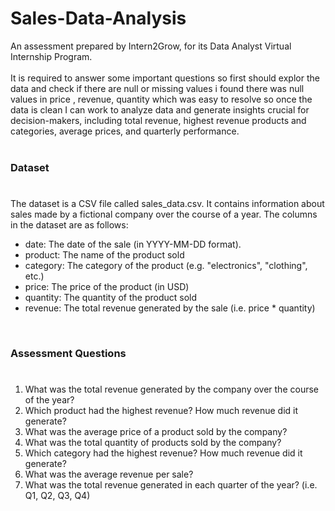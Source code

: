 # Sales-Data-Analysis
An assessment prepared by Intern2Grow, for its Data Analyst Virtual Internship Program.</br>
</br>
It is required to answer some important questions so first should explor the data and check if there are null or missing values i found there was null values in price , revenue, quantity which was easy to resolve so once the data is clean I can work to 
analyze data and generate insights crucial for decision-makers, including total revenue, highest revenue products and categories, average prices, and quarterly performance.</br>
</br>
### Dataset</br>
#
The dataset is a CSV file called sales_data.csv. It contains information about sales made by a fictional company over the course of a year. The columns in the dataset are as follows:</br>

* date: The date of the sale (in YYYY-MM-DD format).
* product: The name of the product sold
* category: The category of the product (e.g. "electronics", "clothing", etc.)
* price: The price of the product (in USD)
* quantity: The quantity of the product sold
* revenue: The total revenue generated by the sale (i.e. price * quantity)
</br>

### Assessment Questions</br>
#
1. What was the total revenue generated by the company over the course of the year?</br>
2. Which product had the highest revenue? How much revenue did it generate?</br>
3. What was the average price of a product sold by the company?</br>
4. What was the total quantity of products sold by the company?</br>
5. Which category had the highest revenue? How much revenue did it generate?
6. What was the average revenue per sale?</br>
7. What was the total revenue generated in each quarter of the year? (i.e. Q1, Q2, Q3, Q4)
